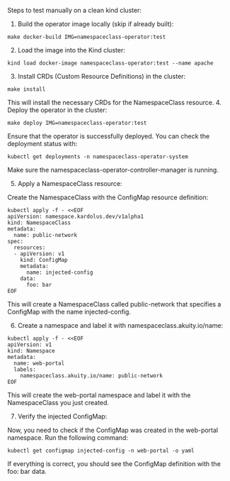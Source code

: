 Steps to test manually on a clean kind cluster:

1. Build the operator image locally (skip if already built):

```shell
make docker-build IMG=namespaceclass-operator:test
```

2. Load the image into the Kind cluster:

```shell
kind load docker-image namespaceclass-operator:test --name apache
```

3. Install CRDs (Custom Resource Definitions) in the cluster:

```shell
make install
```

This will install the necessary CRDs for the NamespaceClass resource.
4. Deploy the operator in the cluster:

```shell
make deploy IMG=namespaceclass-operator:test
```

Ensure that the operator is successfully deployed. You can check the deployment status with:

```shell
kubectl get deployments -n namespaceclass-operator-system
```

Make sure the namespaceclass-operator-controller-manager is running.

5. Apply a NamespaceClass resource:

Create the NamespaceClass with the ConfigMap resource definition:

```shell
kubectl apply -f - <<EOF
apiVersion: namespace.kardolus.dev/v1alpha1
kind: NamespaceClass
metadata:
  name: public-network
spec:
  resources:
  - apiVersion: v1
    kind: ConfigMap
    metadata:
      name: injected-config
    data:
      foo: bar
EOF
```

This will create a NamespaceClass called public-network that specifies a ConfigMap with the name injected-config.

6. Create a namespace and label it with namespaceclass.akuity.io/name:

```shell
kubectl apply -f - <<EOF
apiVersion: v1
kind: Namespace
metadata:
  name: web-portal
  labels:
    namespaceclass.akuity.io/name: public-network
EOF
```

This will create the web-portal namespace and label it with the NamespaceClass you just created.

7. Verify the injected ConfigMap:

Now, you need to check if the ConfigMap was created in the web-portal namespace. Run the following command:

```shell
kubectl get configmap injected-config -n web-portal -o yaml
```

If everything is correct, you should see the ConfigMap definition with the foo: bar data.